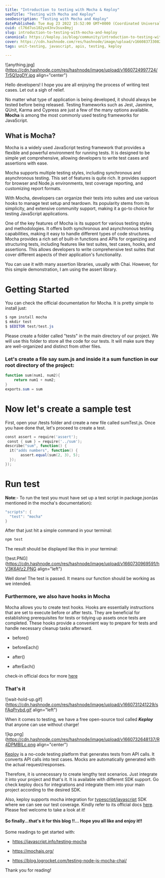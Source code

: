 ```yaml
---
title: "Introduction to testing with Mocha & Keploy"
seoTitle: "Testing with Mocha and Keploy"
seoDescription: "Testing with Mocha and Keploy"
datePublished: Tue Aug 23 2022 15:52:00 GMT+0000 (Coordinated Universal Time)
cuid: cl76d7us102yx43nv3sux8myj
slug: introduction-to-testing-with-mocha-and-keploy
canonical: https://keploy.io/blog/community/introduction-to-testing-with-mocha-keploy
cover: https://cdn.hashnode.com/res/hashnode/image/upload/v1660837330828/9wbtUwv7fl.png
tags: unit-testing, javascript, apis, testing, keploy

---
```


![anything.jpg](https://cdn.hashnode.com/res/hashnode/image/upload/v1660724997724/Tr5Q1zgDY.jpg align="center")

Hello developers! I hope you are all enjoying the process of writing test cases. Let out a sigh of relief.

No matter what type of application is being developed, it should always be tested before being released. Testing frameworks such as Jest, Jasmine, QUnit, Karma and Cypress are just a few of the many options available. **Mocha** is among the most commonly used testing frameworks for JavaScript.

## What is Mocha?

Mocha is a widely used JavaScript testing framework that provides a flexible and powerful environment for running tests. It is designed to be simple yet comprehensive, allowing developers to write test cases and assertions with ease.

Mocha supports multiple testing styles, including synchronous and asynchronous testing. This set of features is quite rich. It provides support for browser and Node.js environments, test coverage reporting, and customizing report formats.

With Mocha, developers can organize their tests into suites and use various hooks to manage test setup and teardown. Its popularity stems from its simplicity, and extensive community support, making it a go-to choice for testing JavaScript applications.

One of the key features of Mocha is its support for various testing styles and methodologies. It offers both synchronous and asynchronous testing capabilities, making it easy to handle different types of code structures. Mocha provides a rich set of built-in functions and APIs for organizing and structuring tests, including features like test suites, test cases, hooks, and assertions. This allows developers to write comprehensive test suites that cover different aspects of their application's functionality.

You can use it with many assertion libraries, usually with Chai. However, for this simple demonstration, I am using the assert library.

# Getting Started

You can check the official documentation for Mocha. It is pretty simple to install just:

```powershell
$ npm install mocha
$ mkdir test
$ $EDITOR test/test.js
```

Please create a folder called "tests" in the main directory of our project. We will use this folder to store all the code for our tests. It will make sure they are well-organized and distinct from other files.

### Let's create a file say sum.js and inside it a sum function in our root directory of the project:

```powershell
function sum(num1, num2){
    return num1 + num2;
}
exports.sum = sum
```

# Now let's create a sample test

First, open your /tests folder and create a new file called sumTest.js. Once you have done that, let's proceed to create a test.

```powershell
const assert = require('assert');
 const { sum } = require('../sum');
describe("sum", function() {
  it("adds numbers", function() {
       assert.equal(sum(2, 3), 5);
  });
});
```

# Run test

**Note**:- To run the test you must have set up a test script in package.json(as mentioned in the mocha's documentation):

```powershell
"scripts": {
  "test": "mocha"
}
```

After that just hit a simple command in your terminal:

```powershell
npm test
```

The result should be displayed like this in your terminal:

![test.PNG](https://cdn.hashnode.com/res/hashnode/image/upload/v1660730969591/hV3K6Afz2.PNG align="left")

Well done! The test is passed. It means our function should be working as we intended.

### Furthermore, we also have hooks in Mocha

Mocha allows you to create test hooks. Hooks are essentially instructions that are set to execute before or after tests. They are beneficial for establishing prerequisites for tests or tidying up assets once tests are completed. These hooks provide a convenient way to prepare for tests and handle necessary cleanup tasks afterward.

* before()
    
* beforeEach()
    
* after()
    
* afterEach()
    

check-in official docs for more [here](https://mochajs.org/#hooks)

### That's it

![wait-hold-up.gif](https://cdn.hashnode.com/res/hashnode/image/upload/v1660731241229/sFAqPrybd.gif align="left")

When it comes to testing, we have a free open-source tool called ***Keploy*** that anyone can use without charge!

![kp.png](https://cdn.hashnode.com/res/hashnode/image/upload/v1660732648137/R4DPMBILc.png align="center")

[Keploy](https://github.com/keploy) is a no-code testing platform that generates tests from API calls. It converts API calls into test cases. Mocks are automatically generated with the actual request/responses.

Therefore, it is unnecessary to create lengthy test scenarios. Just integrate it into your project and that's it. It is available with different SDK support. Go check keploy docs for integrations and integrate them into your main project according to the desired SDK.

Also, keploy supports mocha integration for [typescript/javascript](https://github.com/keploy/typescript-sdk) SDK where we can see our test coverage. Kindly refer to its official docs [here](https://docs.keploy.io/). Please feel welcome to take a look at it!

#### So finally...that's it for this blog !!... Hope you all like and enjoy it!!

Some readings to get started with:

* https://javascript.info/testing-mocha
    
* https://mochajs.org/
    
* https://blog.logrocket.com/testing-node-js-mocha-chai/
    

Thank you for reading!